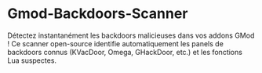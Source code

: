 # Gmod-Backdoors-Scanner
Détectez instantanément les backdoors malicieuses dans vos addons GMod ! Ce scanner open-source identifie automatiquement les panels de backdoors connus (KVacDoor, Omega, GHackDoor, etc.) et les fonctions Lua suspectes.
